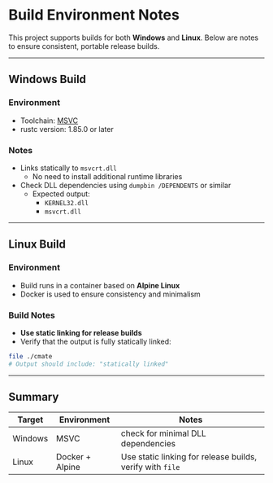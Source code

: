
# Build Environment Notes

This project supports builds for both **Windows** and **Linux**.
Below are notes to ensure consistent, portable release builds.

---

## Windows Build

### Environment
- Toolchain: [MSVC](https://visualstudio.microsoft.com/ja/vs/features/cplusplus/)
- rustc version: 1.85.0 or later

### Notes
- Links statically to `msvcrt.dll`
  - No need to install additional runtime libraries
- Check DLL dependencies using `dumpbin /DEPENDENTS` or similar
  - Expected output:
    - `KERNEL32.dll`
    - `msvcrt.dll`

---

## Linux Build

### Environment
- Build runs in a container based on **Alpine Linux**
- Docker is used to ensure consistency and minimalism

### Build Notes
- **Use static linking for release builds**
- Verify that the output is fully statically linked:

```bash
file ./cmate
# Output should include: "statically linked"
```

---

## Summary

| Target  | Environment     | Notes                                                    |
| ------- | --------------- | -------------------------------------------------------- |
| Windows | MSVC       | check for minimal DLL dependencies |
| Linux   | Docker + Alpine | Use static linking for release builds, verify with `file`                        |
